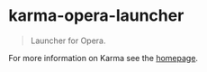 # karma-opera-launcher

> Launcher for Opera.

For more information on Karma see the [homepage].


[homepage]: http://karma-runner.github.com
